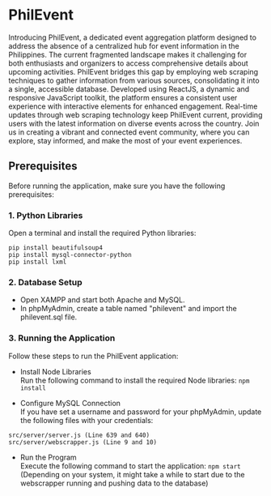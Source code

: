 # PhilEvent
Introducing PhilEvent, a dedicated event aggregation platform designed to address the absence of a centralized hub for event information in the Philippines. The current fragmented landscape makes it challenging for both enthusiasts and organizers to access comprehensive details about upcoming activities. PhilEvent bridges this gap by employing web scraping techniques to gather information from various sources, consolidating it into a single, accessible database. Developed using ReactJS, a dynamic and responsive JavaScript toolkit, the platform ensures a consistent user experience with interactive elements for enhanced engagement. Real-time updates through web scraping technology keep PhilEvent current, providing users with the latest information on diverse events across the country. Join us in creating a vibrant and connected event community, where you can explore, stay informed, and make the most of your event experiences.

## Prerequisites

Before running the application, make sure you have the following prerequisites:

### 1. Python Libraries
Open a terminal and install the required Python libraries:
```
pip install beautifulsoup4
pip install mysql-connector-python
pip install lxml
```

### 2. Database Setup
* Open XAMPP and start both Apache and MySQL.
* In phpMyAdmin, create a table named "philevent" and import the philevent.sql file.

### 3. Running the Application
Follow these steps to run the PhilEvent application:

- Install Node Libraries\
Run the following command to install the required Node libraries:
```npm install```

- Configure MySQL Connection\
If you have set a username and password for your phpMyAdmin, update the following files with your credentials:
```
src/server/server.js (Line 639 and 640)
src/server/webscrapper.js (Line 9 and 10)
```
- Run the Program\
Execute the following command to start the application:
```npm start```\
(Depending on your system, it might take a while to start due to the webscrapper running and pushing data to the database)

